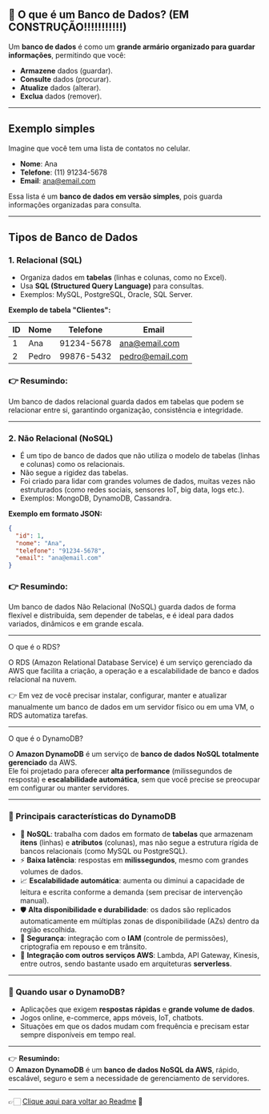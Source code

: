 ## 🎲 O que é um Banco de Dados? (EM CONSTRUÇÃO!!!!!!!!!!!)

Um **banco de dados** é como um **grande armário organizado para guardar informações**, permitindo que você:

- **Armazene** dados (guardar).
- **Consulte** dados (procurar).
- **Atualize** dados (alterar).
- **Exclua** dados (remover).

---

## Exemplo simples
Imagine que você tem uma lista de contatos no celular.

- **Nome**: Ana  
- **Telefone**: (11) 91234-5678  
- **Email**: ana@email.com  

Essa lista é um **banco de dados em versão simples**, pois guarda informações organizadas para consulta.

---

## Tipos de Banco de Dados

### 1. Relacional (SQL)
- Organiza dados em **tabelas** (linhas e colunas, como no Excel).
- Usa **SQL (Structured Query Language)** para consultas.
- Exemplos: MySQL, PostgreSQL, Oracle, SQL Server.

**Exemplo de tabela "Clientes":**

| ID | Nome  | Telefone    | Email           |
|----|-------|-------------|-----------------|
| 1  | Ana   | 91234-5678  | ana@email.com   |
| 2  | Pedro | 99876-5432  | pedro@email.com |

### 👉 Resumindo:
Um banco de dados relacional guarda dados em tabelas que podem se relacionar entre si, garantindo organização, consistência e integridade.

---

### 2. Não Relacional (NoSQL)
- É um tipo de banco de dados que não utiliza o modelo de tabelas (linhas e colunas) como os relacionais.
- Não segue a rigidez das tabelas.
- Foi criado para lidar com grandes volumes de dados, muitas vezes não estruturados (como redes sociais, sensores IoT, big data, logs etc.).
- Exemplos: MongoDB, DynamoDB, Cassandra.

**Exemplo em formato JSON:**

```json
{
  "id": 1,
  "nome": "Ana",
  "telefone": "91234-5678",
  "email": "ana@email.com"
}
```
### 👉 Resumindo:
Um banco de dados Não Relacional (NoSQL) guarda dados de forma flexível e distribuída, sem depender de tabelas, e é ideal para dados variados, dinâmicos e em grande escala.

---

O que é o RDS?

O RDS (Amazon Relational Database Service) é um serviço gerenciado da AWS que facilita a criação, a operação e a escalabilidade de banco e dados relacional na nuvem.

👉 Em vez de você precisar instalar, configurar, manter e atualizar manualmente um banco de dados em um servidor físico ou em uma VM, o RDS automatiza tarefas.  

---

O que é o DynamoDB?

O **Amazon DynamoDB** é um serviço de **banco de dados NoSQL totalmente gerenciado** da AWS.  
Ele foi projetado para oferecer **alta performance** (milissegundos de resposta) e **escalabilidade automática**, sem que você precise se preocupar em configurar ou manter servidores.  

---

### 🔑 Principais características do DynamoDB
- 📂 **NoSQL**: trabalha com dados em formato de **tabelas** que armazenam **itens** (linhas) e **atributos** (colunas), mas não segue a estrutura rígida de bancos relacionais (como MySQL ou PostgreSQL).  
- ⚡ **Baixa latência**: respostas em **milissegundos**, mesmo com grandes volumes de dados.  
- 📈 **Escalabilidade automática**: aumenta ou diminui a capacidade de leitura e escrita conforme a demanda (sem precisar de intervenção manual).  
- 🛡️ **Alta disponibilidade e durabilidade**: os dados são replicados automaticamente em múltiplas zonas de disponibilidade (AZs) dentro da região escolhida.  
- 🔐 **Segurança**: integração com o **IAM** (controle de permissões), criptografia em repouso e em trânsito.  
- 🔄 **Integração com outros serviços AWS**: Lambda, API Gateway, Kinesis, entre outros, sendo bastante usado em arquiteturas **serverless**.  

---

### 📌 Quando usar o DynamoDB?
- Aplicações que exigem **respostas rápidas** e **grande volume de dados**.  
- Jogos online, e-commerce, apps móveis, IoT, chatbots.  
- Situações em que os dados mudam com frequência e precisam estar sempre disponíveis em tempo real.  

---

👉 **Resumindo:**  
O **Amazon DynamoDB** é um **banco de dados NoSQL da AWS**, rápido, escalável, seguro e sem a necessidade de gerenciamento de servidores.

---

👉🏻 [Clique aqui para voltar ao Readme](https://github.com/DrikaDev/Estudando-AWS-Cloud-Practitioner/blob/main/README.md) 📒

